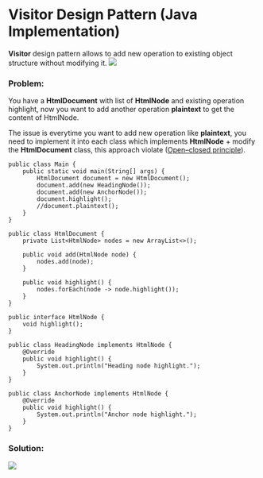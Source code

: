 # Visitor Design Pattern (Java Implementation)

**Visitor** design pattern allows to add new operation to existing object structure without modifying it.
![](https://github.com/shamy1st/design-pattern-visitor-java/blob/main/visitor-uml.png)
### Problem: 
You have a **HtmlDocument** with list of **HtmlNode** and existing operation highlight, now you want to add another operation **plaintext** to get the content of HtmlNode.

The issue is everytime you want to add new operation like **plaintext**, you need to implement it into each class which implements **HtmlNode** + modify the **HtmlDocument** class, this approach violate ([Open–closed principle](https://en.wikipedia.org/wiki/Open%E2%80%93closed_principle)).

    public class Main {
        public static void main(String[] args) {
            HtmlDocument document = new HtmlDocument();
            document.add(new HeadingNode());
            document.add(new AnchorNode());
            document.highlight();
            //document.plaintext();
        }
    }

    public class HtmlDocument {
        private List<HtmlNode> nodes = new ArrayList<>();
        
        public void add(HtmlNode node) {
            nodes.add(node);
        }
        
        public void highlight() {
            nodes.forEach(node -> node.highlight());
        }
    }

    public interface HtmlNode {
        void highlight();
    }

    public class HeadingNode implements HtmlNode {
        @Override
        public void highlight() {
            System.out.println("Heading node highlight.");
        }
    }

    public class AnchorNode implements HtmlNode {
        @Override
        public void highlight() {
            System.out.println("Anchor node highlight.");
        }
    }
### Solution:
![](https://github.com/shamy1st/design-pattern-visitor-java/blob/main/visitor-solution-uml.png)
